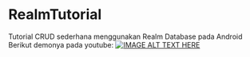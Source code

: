 # RealmTutorial
Tutorial CRUD sederhana menggunakan Realm Database pada Android
Berikut demonya pada youtube:
[![IMAGE ALT TEXT HERE](https://img.youtube.com/vi/AOTAVsGwK4k/0.jpg)](https://www.youtube.com/watch?v=AOTAVsGwK4k)
